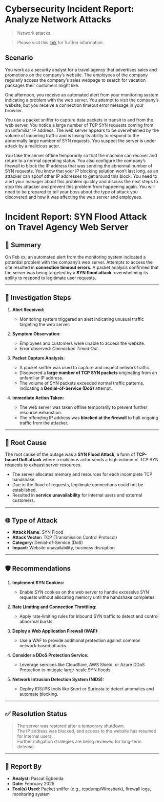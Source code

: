 # Cybersecurity Incident Report: Analyze Network Attacks
> Network attacks.

> Please visit this [link](https://www.coursera.org/learn/networks-and-network-security?specialization=google-cybersecurity) for further information. 

## Scenario

You work as a security analyst for a travel agency that advertises sales and promotions on the company’s website. The employees of the company regularly access the company’s sales webpage to search for vacation packages their customers might like. 

One afternoon, you receive an automated alert from your monitoring system indicating a problem with the web server. You attempt to visit the company’s website, but you receive a connection timeout error message in your browser.

You use a packet sniffer to capture data packets in transit to and from the web server. You notice a large number of TCP SYN requests coming from an unfamiliar IP address. The web server appears to be overwhelmed by the volume of incoming traffic and is losing its ability to respond to the abnormally large number of SYN requests. You suspect the server is under attack by a malicious actor. 

You take the server offline temporarily so that the machine can recover and return to a normal operating status. You also configure the company’s firewall to block the IP address that was sending the abnormal number of SYN requests. You know that your IP blocking solution won’t last long, as an attacker can spoof other IP addresses to get around this block. You need to alert your manager about this problem quickly and discuss the next steps to stop this attacker and prevent this problem from happening again. You will need to be prepared to tell your boss about the type of attack you discovered and how it was affecting the web server and employees.



# Incident Report: SYN Flood Attack on Travel Agency Web Server

## 📌 Summary

On Feb xx, an automated alert from the monitoring system indicated a potential problem with the company’s web server. Attempts to access the site resulted in **connection timeout errors**. A packet analysis confirmed that the server was being targeted by a **SYN flood attack**, overwhelming its ability to respond to legitimate user requests.

---

## 🧪 Investigation Steps

1. **Alert Received:**
   - Monitoring system triggered an alert indicating unusual traffic targeting the web server.

2. **Symptom Observation:**
   - Employees and customers were unable to access the website.
   - Error observed: _Connection Timed Out_.

3. **Packet Capture Analysis:**
   - A packet sniffer was used to capture and inspect network traffic.
   - Discovered a **large number of TCP SYN packets** originating from an unfamiliar IP address.
   - The volume of SYN packets exceeded normal traffic patterns, indicating a **Denial-of-Service (DoS)** attempt.

4. **Immediate Action Taken:**
   - The web server was taken offline temporarily to prevent further resource exhaustion.
   - The offending IP address was **blocked at the firewall** to halt ongoing traffic from the attacker.

---

## 🧠 Root Cause

The root cause of the outage was a **SYN Flood Attack**, a form of **TCP-based DoS attack** where a malicious actor sends a high volume of TCP SYN requests to exhaust server resources.

- The server allocates memory and resources for each incomplete TCP handshake.
- Due to the flood of requests, legitimate connections could not be established.
- Resulted in **service unavailability** for internal users and external customers.

---

## 🌐 Type of Attack

- **Attack Name:** SYN Flood
- **Attack Vector:** TCP (Transmission Control Protocol)
- **Category:** Denial-of-Service (DoS)
- **Impact:** Website unavailability, business disruption

---

## 🛡️ Recommendations

1. **Implement SYN Cookies:**
   - Enable SYN cookies on the web server to handle excessive SYN requests without allocating memory until the handshake completes.

2. **Rate Limiting and Connection Throttling:**
   - Apply rate-limiting rules for inbound SYN traffic to detect and control abnormal bursts.

3. **Deploy a Web Application Firewall (WAF):**
   - Use a WAF to provide additional protection against common network-based attacks.

4. **Consider a DDoS Protection Service:**
   - Leverage services like Cloudflare, AWS Shield, or Azure DDoS Protection to mitigate large-scale SYN floods.

5. **Network Intrusion Detection System (NIDS):**
   - Deploy IDS/IPS tools like Snort or Suricata to detect anomalies and automate blocking.

---

## ✅ Resolution Status

> The server was restored after a temporary shutdown.  
> The IP address was blocked, and access to the website has resumed for internal users.  
> Further mitigation strategies are being reviewed for long-term defense.

---

## 📁 Report By

- **Analyst:** Pascal Egbenda  
- **Date:** February 2025 
- **Tool(s) Used:** Packet sniffer (e.g., tcpdump/Wireshark), firewall logs, monitoring system  
